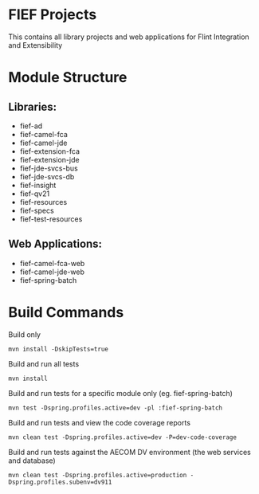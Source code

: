 FIEF Projects
=======
This contains all library projects and web applications
for Flint Integration and Extensibility

Module Structure
========
Libraries:
-------------
* fief-ad
* fief-camel-fca
* fief-camel-jde
* fief-extension-fca
* fief-extension-jde
* fief-jde-svcs-bus
* fief-jde-svcs-db
* fief-insight
* fief-qv21
* fief-resources
* fief-specs
* fief-test-resources

Web Applications:
-------------
* fief-camel-fca-web
* fief-camel-jde-web
* fief-spring-batch

Build Commands
========
Build only

    mvn install -DskipTests=true

Build and run all tests

    mvn install
    
Build and run tests for a specific module only (eg. fief-spring-batch)
    
    mvn test -Dspring.profiles.active=dev -pl :fief-spring-batch
    
Build and run tests and view the code coverage reports
    
    mvn clean test -Dspring.profiles.active=dev -P=dev-code-coverage
    
Build and run tests against the AECOM DV environment (the web services and database)

    mvn clean test -Dspring.profiles.active=production -Dspring.profiles.subenv=dv911

